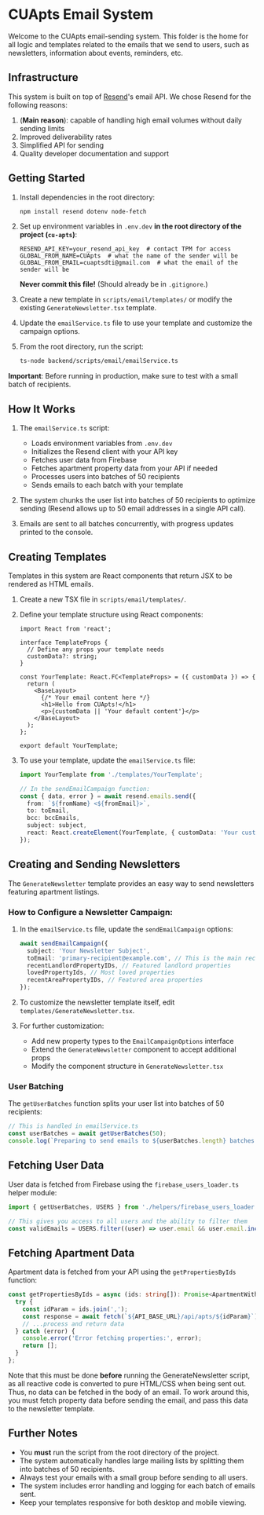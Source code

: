 # CUApts Email System

Welcome to the CUApts email-sending system. This folder is the home for all logic and templates
related to the emails that we send to users, such as newsletters, information about events,
reminders, etc.

## Infrastructure

This system is built on top of [Resend](https://resend.com)'s email API. We chose Resend for the
following reasons:

1. (**Main reason**): capable of handling high email volumes without daily sending limits
2. Improved deliverability rates
3. Simplified API for sending
4. Quality developer documentation and support

## Getting Started

1. Install dependencies in the root directory:

   ```bash
   npm install resend dotenv node-fetch
   ```

2. Set up environment variables in `.env.dev` **in the root directory of the project (`cu-apts`)**:

   ```
   RESEND_API_KEY=your_resend_api_key  # contact TPM for access
   GLOBAL_FROM_NAME=CUApts  # what the name of the sender will be
   GLOBAL_FROM_EMAIL=cuaptsdti@gmail.com  # what the email of the sender will be
   ```

   **Never commit this file!** (Should already be in `.gitignore`.)

3. Create a new template in `scripts/email/templates/` or modify the existing
   `GenerateNewsletter.tsx` template.

4. Update the `emailService.ts` file to use your template and customize the campaign options.

5. From the root directory, run the script:
   ```bash
   ts-node backend/scripts/email/emailService.ts
   ```

**Important**: Before running in production, make sure to test with a small batch of recipients.

## How It Works

1. The `emailService.ts` script:

   - Loads environment variables from `.env.dev`
   - Initializes the Resend client with your API key
   - Fetches user data from Firebase
   - Fetches apartment property data from your API if needed
   - Processes users into batches of 50 recipients
   - Sends emails to each batch with your template

2. The system chunks the user list into batches of 50 recipients to optimize sending (Resend allows
   up to 50 email addresses in a single API call).

3. Emails are sent to all batches concurrently, with progress updates printed to the console.

## Creating Templates

Templates in this system are React components that return JSX to be rendered as HTML emails.

1. Create a new TSX file in `scripts/email/templates/`.
2. Define your template structure using React components:

   ```tsx
   import React from 'react';

   interface TemplateProps {
     // Define any props your template needs
     customData?: string;
   }

   const YourTemplate: React.FC<TemplateProps> = ({ customData }) => {
     return (
       <BaseLayout>
         {/* Your email content here */}
         <h1>Hello from CUApts!</h1>
         <p>{customData || 'Your default content'}</p>
       </BaseLayout>
     );
   };

   export default YourTemplate;
   ```

3. To use your template, update the `emailService.ts` file:

   ```typescript
   import YourTemplate from './templates/YourTemplate';

   // In the sendEmailCampaign function:
   const { data, error } = await resend.emails.send({
     from: `${fromName} <${fromEmail}>`,
     to: toEmail,
     bcc: bccEmails,
     subject: subject,
     react: React.createElement(YourTemplate, { customData: 'Your custom content' }),
   });
   ```

## Creating and Sending Newsletters

The `GenerateNewsletter` template provides an easy way to send newsletters featuring apartment
listings.

### How to Configure a Newsletter Campaign:

1. In the `emailService.ts` file, update the `sendEmailCampaign` options:

   ```typescript
   await sendEmailCampaign({
     subject: 'Your Newsletter Subject',
     toEmail: 'primary-recipient@example.com', // This is the main recipient
     recentLandlordPropertyIDs, // Featured landlord properties
     lovedPropertyIds, // Most loved properties
     recentAreaPropertyIDs, // Featured area properties
   });
   ```

2. To customize the newsletter template itself, edit `templates/GenerateNewsletter.tsx`.

3. For further customization:
   - Add new property types to the `EmailCampaignOptions` interface
   - Extend the `GenerateNewsletter` component to accept additional props
   - Modify the component structure in `GenerateNewsletter.tsx`

### User Batching

The `getUserBatches` function splits your user list into batches of 50 recipients:

```typescript
// This is handled in emailService.ts
const userBatches = await getUserBatches(50);
console.log(`Preparing to send emails to ${userBatches.length} batches of users (${50} per batch)`);
```

## Fetching User Data

User data is fetched from Firebase using the `firebase_users_loader.ts` helper module:

```typescript
import { getUserBatches, USERS } from './helpers/firebase_users_loader';

// This gives you access to all users and the ability to filter them
const validEmails = USERS.filter((user) => user.email && user.email.includes('@'));
```

## Fetching Apartment Data

Apartment data is fetched from your API using the `getPropertiesByIds` function:

```typescript
const getPropertiesByIds = async (ids: string[]): Promise<ApartmentWithId[]> => {
  try {
    const idParam = ids.join(',');
    const response = await fetch(`${API_BASE_URL}/api/apts/${idParam}`);
    // ...process and return data
  } catch (error) {
    console.error('Error fetching properties:', error);
    return [];
  }
};
```

Note that this must be done **before** running the GenerateNewsletter script, as all reactive code
is converted to pure HTML/CSS when being sent out. Thus, no data can be fetched in the body of an
email. To work around this, you must fetch property data before sending the email, and pass this
data to the newsletter template.

## Further Notes

- You **must** run the script from the root directory of the project.
- The system automatically handles large mailing lists by splitting them into batches of 50
  recipients.
- Always test your emails with a small group before sending to all users.
- The system includes error handling and logging for each batch of emails sent.
- Keep your templates responsive for both desktop and mobile viewing.
